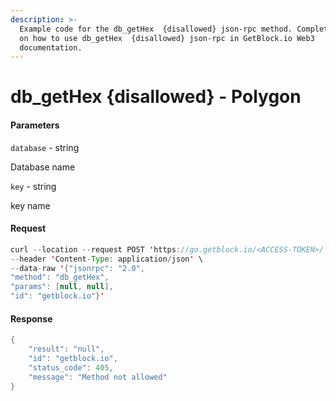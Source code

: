 ```yaml
---
description: >-
  Example code for the db_getHex  {disallowed} json-rpc method. Сomplete guide
  on how to use db_getHex  {disallowed} json-rpc in GetBlock.io Web3
  documentation.
---
```


# db\_getHex {disallowed} - Polygon

#### Parameters

`database` - string

Database name

`key` - string

key name

#### Request

```java
curl --location --request POST 'https://go.getblock.io/<ACCESS-TOKEN>/' \
--header 'Content-Type: application/json' \
--data-raw '{"jsonrpc": "2.0",
"method": "db_getHex",
"params": [null, null],
"id": "getblock.io"}'
```

#### Response

```java
{
    "result": "null",
    "id": "getblock.io",
    "status_code": 405,
    "message": "Method not allowed"
}
```
